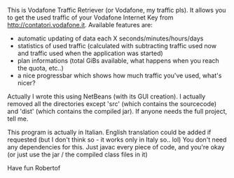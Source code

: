 This is Vodafone Traffic Retriever (or Vodafone, my traffic pls).
It allows you to get the used traffic of your Vodafone Internet Key from http://contatori.vodafone.it.
Available features are:
- automatic updating of data each X seconds/minutes/hours/days
- statistics of used traffic (calculated with subtracting traffic used now and traffic used when the application was started)
- plan informations (total GiBs available, what happens when you reach the quota, etc..)
- a nice progressbar which shows how much traffic you've used, what's nicer?

Actually I wrote this using NetBeans (with its GUI creation). I actually removed all the directories except 'src' (which contains the sourcecode) and 'dist' (which contains the compiled jar).
If anyone needs the full project, tell me.

This program is actually in Italian. English translation could be added if requested (but I don't think so - it works only in Italy so.. lol)
You don't need any dependencies for this. Just javac every piece of code, and you're okay (or just use the jar / the compiled class files in it)

Have fun
Robertof
